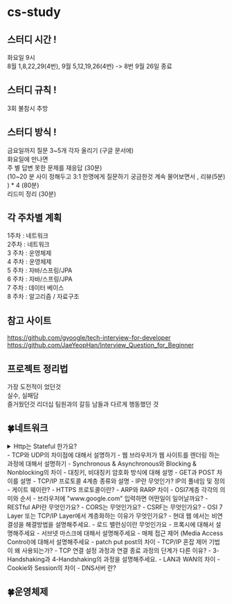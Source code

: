 # cs-study
## 스터디 시간 !
화요일 9시  
8월 1,8,22,29(4번), 9월 5,12,19,26(4번) -> 8번 9월 26일 종료  

## 스터디 규칙 !	
3회 불참시 추방  

## 스터디 방식 !
금요일까지 질문 3~5개 각자 올리기 (구글 문서에)  
화요일에 만나면   
주 별 답변 못한 문제를 재응답 (30분)  
(10~20 분 사이 정해두고 3:1 한명에게 질문하기 궁금한것 계속 물어보면서 , 리뷰(5분) ) * 4   (80분)  
리드미 정리  (30분)  


## 각 주차별 계획
1주차 : 네트워크   
2주차 : 네트워크   
3 주차 : 운영체제   
4 주차 : 운영체제   
5 주차 : 자바/스프링/JPA  
6 주차 : 자바/스프링/JPA  
7 주차 : 데이터 베이스  
8 주차 : 알고리즘 / 자료구조  

## 참고 사이트
https://github.com/gyoogle/tech-interview-for-developer  
https://github.com/JaeYeopHan/Interview_Question_for_Beginner  

## 프로젝트 정리법  
가장 도전적이 었던것  
실수, 실패담  
즐거웠던것 
리더십 
팀원과의 갈등 
남들과 다르게 행동했던 것  


## 🍀네트워크 
<details>
<summary>Http는 Stateful 한가요?</summary>
<div markdown="1">

안녕

</div>
</details>
- TCP와 UDP의 차이점에 대해서 설명하기
- 웹 브라우저가 웹 사이트를 렌더링 하는 과정에 대해서 설명하기
- Synchronous & Asynchronous와 Blocking & Nonblocking의 차이
- 대칭키, 비대칭키 암호화 방식에 대해 설명
- GET과 POST 차이를 설명
- TCP/IP 프로토콜 4계층 종류와 설명
- IP란 무엇인가? IP의 풀네임 및 정의
- 게이트 웨이란?
- HTTPS 프로토콜이란?
- ARP와 RARP 차이
- OSI7계층 각각의 의미와 순서
- 브라우저에 "www.google.com" 입력하면 어떤일이 일어날까요?
- RESTful API란 무엇인가요?
- CORS는 무엇인가요?
- CSRF는 무엇인가요?
- OSI 7 Layer 또는 TCP/IP Layer에서 계층화하는 이유가 무엇인가요?
- 현대 웹 에서는 비연결성을 해결방법을 설명해주세요.
- 로드 밸런싱이란 무엇인가요
- 프록시에 대해서 설명해주세요
- 서브넷 마스크에 대해서 설명해주세요
- 매체 접근 제어 (Media Access Control)에 대해서 설명해주세요
- patch put post의 차이
- TCP/IP 혼잡 제어 기법이 왜 사용되는가?
- TCP 연결 설정 과정과 연결 종료 과정의 단계가 다른 이유?
- 3-Handshaking과 4-Handshaking의 과정을 설명해주세요.
- LAN과 WAN의 차이
- Cookie와 Session의 차이
- DNS서버 란?

## 🍀운영체제
